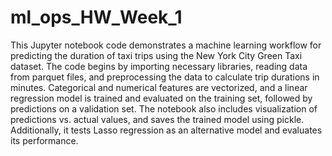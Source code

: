 # ml_ops_HW_Week_1

This Jupyter notebook code demonstrates a machine learning workflow for predicting the duration of taxi trips using the New York City Green Taxi dataset. The code begins by importing necessary libraries, reading data from parquet files, and preprocessing the data to calculate trip durations in minutes. Categorical and numerical features are vectorized, and a linear regression model is trained and evaluated on the training set, followed by predictions on a validation set. The notebook also includes visualization of predictions vs. actual values, and saves the trained model using pickle. Additionally, it tests Lasso regression as an alternative model and evaluates its performance.
